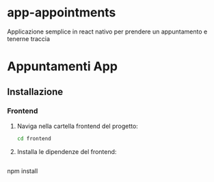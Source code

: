 # app-appointments
Applicazione semplice in react nativo per prendere un appuntamento e tenerne traccia


# Appuntamenti App

## Installazione

### Frontend

1. Naviga nella cartella frontend del progetto:

   ```bash
   cd frontend

2. Installa le dipendenze del frontend:
   
   ```bash
  npm install
 
